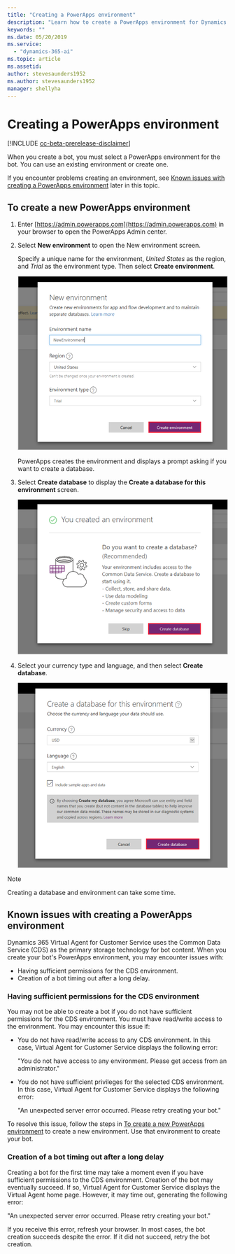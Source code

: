 ```yaml
---
title: "Creating a PowerApps environment"
description: "Learn how to create a PowerApps environment for Dynamics 365 Virtual Agent for Customer Service."
keywords: ""
ms.date: 05/20/2019
ms.service:
  - "dynamics-365-ai"
ms.topic: article
ms.assetid: 
author: stevesaunders1952
ms.author: stevesaunders1952
manager: shellyha
---
```


# Creating a PowerApps environment

[!INCLUDE [cc-beta-prerelease-disclaimer](../includes/cc-beta-prerelease-disclaimer.md)]

When you create a bot, you must select a PowerApps environment for the bot. You can use an existing environment or create one.

If you encounter problems creating an environment, see [Known issues with creating a PowerApps environment](#known-issues-with-creating-a-powerapps-environment) later in this topic.

## To create a new PowerApps environment

1. Enter [https://admin.powerapps.com](https://admin.powerapps.com) in your browser to open the PowerApps Admin center.

2. Select **New environment** to open the New environment screen.

    Specify a unique name for the environment, *United States* as the region, and *Trial* as the environment type. Then select **Create environment**.

    ![Create environment](media/create-environment.png)

    PowerApps creates the environment and displays a prompt asking if you want to create a database.

3. Select **Create database** to display the **Create a database for this environment** screen.

   ![Create database](media/create-database.png)

4. Select your currency type and language, and then select **Create database**.

   ![Create database](media/create-database2.png)

> [!NOTE]
> Creating a database and environment can take some time.

## Known issues with creating a PowerApps environment

Dynamics 365 Virtual Agent for Customer Service uses the Common Data Service (CDS) as the primary storage technology for bot content. When you create your bot's PowerApps environment, you may encounter issues with:

* Having sufficient permissions for the CDS environment.
* Creation of a bot timing out after a long delay.

### Having sufficient permissions for the CDS environment

You may not be able to create a bot if you do not have sufficient permissions for the CDS environment. You must have read/write access to the environment. You may encounter this issue if:

* You do not have read/write access to any CDS environment. In this case, Virtual Agent for Customer Service displays the following error:

    "You do not have access to any environment. Please get access from an administrator."

* You do not have sufficient privileges for the selected CDS environment. In this case, Virtual Agent for Customer Service displays the following error:

    "An unexpected server error occurred. Please retry creating your bot."

To resolve this issue, follow the steps in [To create a new PowerApps environment](#to-create-a-new-powerapps-environment) to create a new environment. Use that environment to create your bot.

### Creation of a bot timing out after a long delay

Creating a bot for the first time may take a moment even if you have sufficient permissions to the CDS environment. Creation of the bot may eventually succeed. If so, Virtual Agent for Customer Service displays the Virtual Agent home page. However, it may time out, generating the following error:

"An unexpected server error occurred. Please retry creating your bot."

If you receive this error, refresh your browser. In most cases, the bot creation succeeds despite the error. If it did not succeed, retry the bot creation.